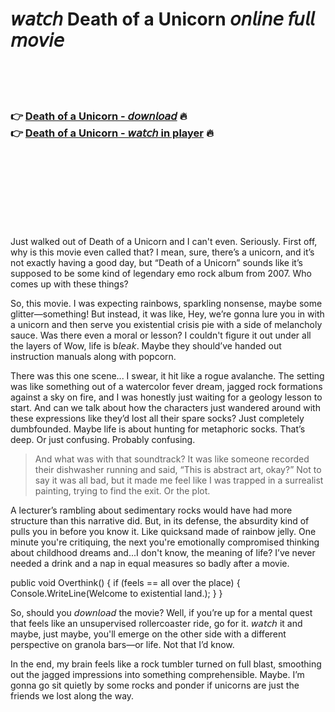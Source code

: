 <h1>𝘸𝘢𝘵𝘤𝘩 Death of a Unicorn 𝘰𝘯𝘭𝘪𝘯𝘦 𝘧𝘶𝘭𝘭 𝘮𝘰𝘷𝘪𝘦</h1>


<br><br><br>

<h3>👉 <a href="https://Davids-websldugbackvi1979.github.io/ofsqisksvu/">Death of a Unicorn - 𝘥𝘰𝘸𝘯𝘭𝘰𝘢𝘥</a> 🔥<br>
👉 <a href="https://Davids-websldugbackvi1979.github.io/ofsqisksvu/">Death of a Unicorn - 𝘸𝘢𝘵𝘤𝘩 in player</a> 🔥
</h3>



<br><br><br><br><br><br><br>


Just walked out of Death of a Unicorn and I can't even. Seriously. First off, why is this movie even called that? I mean, sure, there’s a unicorn, and it’s not exactly having a good day, but “Death of a Unicorn” sounds like it’s supposed to be some kind of legendary emo rock album from 2007. Who comes up with these things? 

So, this movie. I was expecting rainbows, sparkling nonsense, maybe some glitter—something! But instead, it was like, Hey, we’re gonna lure you in with a unicorn and then serve you existential crisis pie with a side of melancholy sauce. Was there even a moral or lesson? I couldn't figure it out under all the layers of Wow, life is b𝘭𝘦𝘢𝘬. Maybe they should’ve handed out instruction manuals along with popcorn.

There was this one scene... I swear, it hit like a rogue avalanche. The setting was like something out of a watercolor fever dream, jagged rock formations against a sky on fire, and I was honestly just waiting for a geology lesson to start. And can we talk about how the characters just wandered around with these expressions like they’d lost all their spare socks? Just completely dumbfounded. Maybe life is about hunting for metaphoric socks. That’s deep. Or just confusing. Probably confusing.

> And what was with that soundtrack? It was like someone recorded their dishwasher running and said, “This is abstract art, okay?” Not to say it was all bad, but it made me feel like I was trapped in a surrealist painting, trying to find the exit. Or the plot.

A lecturer’s rambling about sedimentary rocks would have had more structure than this narrative did. But, in its defense, the absurdity kind of pulls you in before you know it. Like quicksand made of rainbow jelly. One minute you're critiquing, the next you're emotionally compromised thinking about childhood dreams and...I don't know, the meaning of life? I’ve never needed a drink and a nap in equal measures so badly after a movie.

public void Overthink()
{
    if (feels == all over the place)
    {
        Console.WriteLine(Welcome to existential land.);
    }
}

So, should you 𝘥𝘰𝘸𝘯𝘭𝘰𝘢𝘥 the movie? Well, if you’re up for a mental quest that feels like an unsupervised rollercoaster ride, go for it. 𝘸𝘢𝘵𝘤𝘩 it and maybe, just maybe, you'll emerge on the other side with a different perspective on granola bars—or life. Not that I’d know. 

In the end, my brain feels like a rock tumbler turned on full blast, smoothing out the jagged impressions into something comprehensible. Maybe. I’m gonna go sit quietly by some rocks and ponder if unicorns are just the friends we lost along the way.
